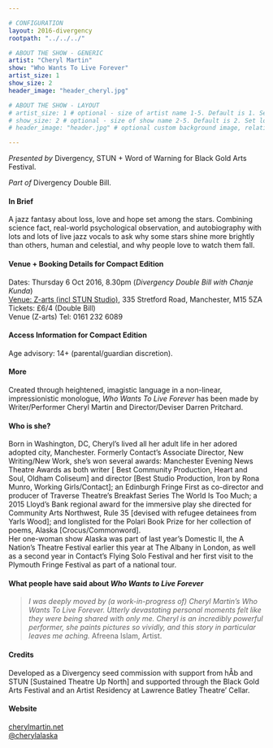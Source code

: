 ```yaml
---

# CONFIGURATION
layout: 2016-divergency
rootpath: "../../../"

# ABOUT THE SHOW - GENERIC
artist: "Cheryl Martin"
show: "Who Wants To Live Forever"
artist_size: 1
show_size: 2
header_image: "header_cheryl.jpg"

# ABOUT THE SHOW - LAYOUT
# artist_size: 1 # optional - size of artist name 1-5. Default is 1. Set longer names to lower values
# show_size: 2 # optional - size of show name 2-5. Default is 2. Set longer names to lower values
# header_image: "header.jpg" # optional custom background image, relative to current page

---
```

*Presented by* Divergency, STUN + Word of Warning for Black Gold Arts Festival.        
           
*Part of* Divergency Double Bill.   
         
#### In Brief                           
A jazz fantasy about loss, love and hope set among the stars.  Combining science fact, real-world psychological observation, and autobiography with lots and lots of live jazz vocals to ask why some stars shine more brightly than others, human and celestial, and why people love to watch them fall.    

#### Venue + Booking Details for Compact Edition        
Dates: Thursday 6 Oct 2016, 8.30pm (*Divergency Double Bill with Chanje Kunda*)                     
[Venue: Z-arts (incl STUN Studio)](http://www.z-arts.org/about-us/getting-here), 335 Stretford Road, Manchester, M15 5ZA        
Tickets: £6/4 (Double Bill)          
Venue (Z-arts) Tel: 0161 232 6089    
             
#### Access Information for Compact Edition        
Age advisory: 14+ (parental/guardian discretion).     
                   
#### More               
Created through heightened, imagistic language in a non-linear, impressionistic monologue,  *Who Wants To Live Forever* has been made by Writer/Performer Cheryl Martin and Director/Deviser Darren Pritchard.     
              
#### Who is she?  
Born in Washington, DC, Cheryl’s lived all her adult life in her adored adopted city, Manchester.  Formerly Contact’s Associate Director, New Writing/New Work,  she’s won several awards:   Manchester Evening News Theatre Awards as both writer [ Best Community Production, Heart and Soul, Oldham Coliseum] and director [Best Studio Production, Iron by Rona Munro, Working Girls/Contact]; an Edinburgh Fringe First as co-director and producer of Traverse Theatre’s Breakfast Series The World Is Too Much; a 2015 Lloyd’s Bank regional award for the immersive play she directed for Community Arts Northwest, Rule 35 [devised with refugee detainees from Yarls Wood]; and longlisted for the Polari Book Prize for her collection of poems, Alaska [Crocus/Commonword].    
 Her one-woman show Alaska was part of last year’s Domestic II,  the A Nation’s Theatre Festival earlier this year at The Albany in London, as well as a second year in Contact’s Flying Solo Festival and her first visit to the Plymouth Fringe Festival as part of a national tour.     
 
#### What people have said about *Who Wants to Live Forever*      
>*I was deeply moved by (a work-in-progress of) Cheryl Martin’s Who Wants To Live Forever. Utterly devastating personal moments felt like they were being shared with only me. Cheryl is an incredibly powerful performer, she paints pictures so vividly, and this story in particular leaves me aching.*  Afreena Islam, Artist.    

#### Credits           
Developed as a Divergency seed commission with support from hÅb and STUN [Sustained Theatre Up North] and supported through the Black Gold Arts Festival and an Artist Residency at Lawrence Batley Theatre’ Cellar.    

#### Website          
<a href="http://www.cherylmartin.net" target="_blank">cherylmartin.net</a>      
<a href="http://twitter.com/cherylalaska" target="_blank">@cherylalaska</a>       

